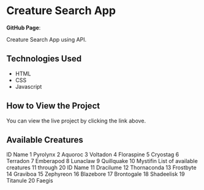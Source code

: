 # Creature Search App

**GitHub Page**:

Creature Search App using API.  

## Technologies Used
- HTML
- CSS
- Javascript

## How to View the Project
You can view the live project by clicking the link above.

## Available Creatures
ID	Name
1	Pyrolynx
2	Aquoroc
3	Voltadon
4	Floraspine
5	Cryostag
6	Terradon
7	Emberapod
8	Lunaclaw
9	Quillquake
10	Mystifin
List of available creatures 11 through 20
ID	Name
11	Dracilume
12	Thornaconda
13	Frostbyte
14	Graviboa
15	Zephyreon
16	Blazebore
17	Brontogale
18	Shadeelisk
19	Titanule
20	Faegis
